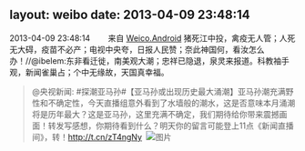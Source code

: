layout: weibo
date: 2013-04-09 23:48:14
---
<meta name="referrer" content="no-referrer" />

2013-04-09 23:48:14  &nbsp;&nbsp;&nbsp;&nbsp;&nbsp;&nbsp; 来自 <a href="http://app.weibo.com/t/feed/l4RWD" rel="nofollow">Weico.Android</a>
猪死江中投，禽疫无人管；人死无大碍，疫苗不必产；电视中央夸，日报人民赞；奈此神国何，看汝怎么办！//@ibelem:东非看迁徙，南美观大潮；忠祥已隐退，泉灵来报道。科教袖手观，新闻雀巢占；个中无缘故，天国真幸福。
>  @央视新闻: #探潮亚马孙#【亚马孙或出现历史最大涌潮】亚马孙潮充满野性和不确定性，今天直播组意外看到了水墙般的潮水，这是否意味本月涌潮将是历年最大？这是亚马孙，这里充满不确定，我们期待给你带来震撼画面！转发写感想，你期待看到什么？明天你的留言可能登上11点《新闻直播间》，转！http://t.cn/zT4ngNy ​​​
>  ![图片](https://ww3.sinaimg.cn/large/9e5389bbjw1e3hddpgiz3j.jpg)
